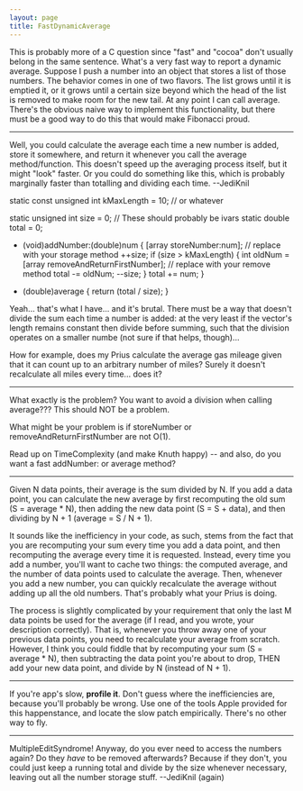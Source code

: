 ```yaml
---
layout: page
title: FastDynamicAverage
---
```


This is probably more of a C question since "fast" and "cocoa" don't usually belong in the same sentence.  What's a very fast way to report a dynamic average.  Suppose I push a number into an object that stores a list of those numbers.  The behavior comes in one of two flavors.  The list grows until it is emptied it, or it grows until a certain size beyond which the head of the list is removed to make room for the new tail.  At any point I can call average.  There's the obvious naive way to implement this functionality, but there must be a good way to do this that would make Fibonacci proud.

----
Well, you could calculate the average each time a new number is added, store it somewhere, and return it whenever you call the average method/function. This doesn't speed up the averaging process itself, but it might "look" faster. Or you could do something like this, which is probably marginally faster than totalling and dividing each time. --JediKnil
    
static const unsigned int kMaxLength = 10; // or whatever

static unsigned int size = 0; // These should probably be ivars
static double total = 0;

- (void)addNumber:(double)num
{
   [array storeNumber:num]; // replace with your storage method
   ++size;
   if (size > kMaxLength) {
      int oldNum = [array removeAndReturnFirstNumber]; // replace with your remove method
      total -= oldNum;
      --size;
   }
   total += num;
}

- (double)average
{
    return (total / size);
}


Yeah... that's what I have... and it's brutal.  There must be a way that doesn't divide the sum each time a number is added: at the very least if the vector's length remains constant then divide before summing, such that the division operates on a smaller numbe (not sure if that helps, though)... 

How for example, does my Prius calculate the average gas mileage given that it can count up to an arbitrary number of miles?  Surely it doesn't recalculate all miles every time... does it?

----

What exactly is the problem? You want to avoid a division when calling average??? This should NOT be a problem.

What might be your problem is if     storeNumber or     removeAndReturnFirstNumber are not O(1).

Read up on TimeComplexity (and make Knuth happy) -- and also, do you want a fast     addNumber: or     average method?

----

Given N data points, their average is the sum divided by N. If you add a data point, you can calculate the new average by first recomputing the old sum (S = average * N), then adding the new data point (S = S + data), and then dividing by N + 1 (average = S / N + 1).

It sounds like the inefficiency in your code, as such, stems from the fact that you are recomputing your sum every time you add a data point, and then recomputing the average every time it is requested. Instead, every time you add a number, you'll want to cache two things: the computed average, and the number of data points used to calculate the average. Then, whenever you add a new number, you can quickly recalculate the average without adding up all the old numbers. That's probably what your Prius is doing.

The process is slightly complicated by your requirement that only the last M data points be used for the average (if I read, and you wrote, your description correctly). That is, whenever you throw away one of your previous data points, you need to recalculate your average from scratch. However, I think you could fiddle that by recomputing your sum (S = average * N), then subtracting the data point you're about to drop, THEN add your new data point, and divide by N (instead of N + 1).

----

If you're app's slow, **profile it**. Don't guess where the inefficiencies are, because you'll probably be wrong. Use one of the tools Apple provided for this happenstance, and locate the slow patch empirically. There's no other way to fly.

----
MultipleEditSyndrome! Anyway, do you ever need to access the numbers again? Do they *have* to be removed afterwards? Because if they don't, you could just keep a running total and divide by the size whenever necessary, leaving out all the number storage stuff. --JediKnil (again)

